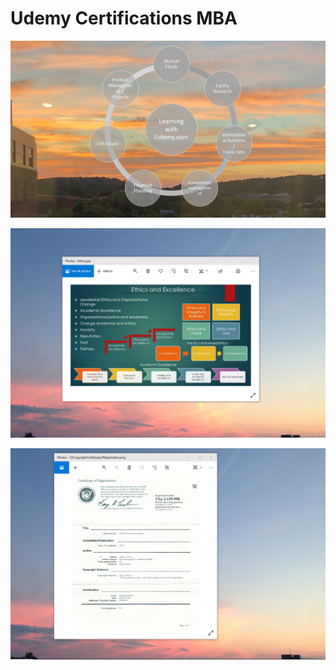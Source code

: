 # Udemy Certifications MBA

![image](LearningUdemyCertifications.jpg)

![image](EthicsandExcellence.png)

![image](USCopyrightCertificate.png)
